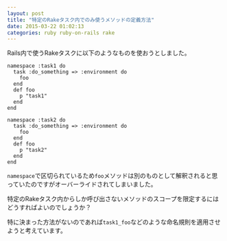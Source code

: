 ```yaml
---
layout: post
title: "特定のRakeタスク内でのみ使うメソッドの定義方法"
date: 2015-03-22 01:02:13
categories: ruby ruby-on-rails rake
---
```

<p>Rails内で使うRakeタスクに以下のようなものを使おうとしました。</p>

<pre><code>namespace :task1 do
  task :do_something =&gt; :environment do
    foo
  end
  def foo
    p "task1"
  end
end

namespace :task2 do
  task :do_something =&gt; :environment do
    foo
  end
  def foo
    p "task2"
  end
end
</code></pre>

<p><code>namespace</code>で区切られているため<code>foo</code>メソッドは別のものとして解釈されると思っていたのですがオーバーライドされてしまいました。</p>

<p>特定のRakeタスク内からしか呼び出さないメソッドのスコープを限定するにはどうすればよいのでしょうか？</p>

<p>特に決まった方法がないのであれば<code>task1_foo</code>などのような命名規則を適用させようと考えています。</p>
